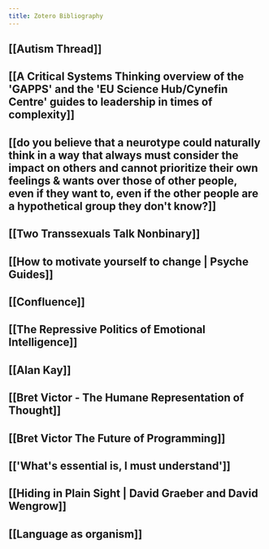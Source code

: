 ```yaml
---
title: Zotero Bibliography
---
```


## [[Autism Thread]]

## [[A Critical Systems Thinking overview of the 'GAPPS' and the 'EU Science Hub/Cynefin Centre' guides to leadership in times of complexity]]

## [[do you believe that a neurotype could naturally think in a way that always must consider the impact on others and cannot prioritize their own feelings & wants over those of other people, even if they want to, even if the other people are a hypothetical group they don't know?]]

## [[Two Transsexuals Talk Nonbinary]]

## [[How to motivate yourself to change | Psyche Guides]]

## [[Confluence]]

## [[The Repressive Politics of Emotional Intelligence]]

## [[Alan Kay]]

## [[Bret Victor - The Humane Representation of Thought]]

## [[Bret Victor   The Future of Programming]]

## [['What's essential is, I must understand']]

## [[Hiding in Plain Sight | David Graeber and David Wengrow]]

## [[Language as organism]]



